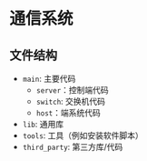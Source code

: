 # 通信系统

## 文件结构
- `main`: 主要代码
    - `server`：控制端代码
    - `switch`: 交换机代码
    - `host`：端系统代码
- `lib`: 通用库
- `tools`: 工具（例如安装软件脚本）
- `third_party`: 第三方库/代码

